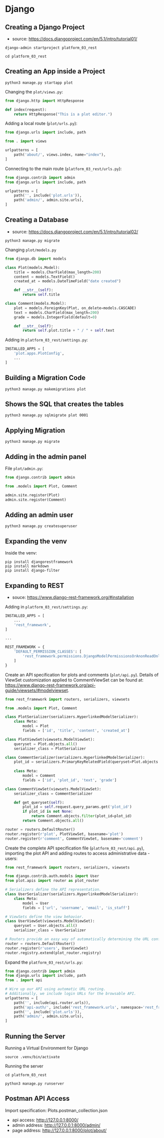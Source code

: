 # Django

## Creating a Django Project

* source: https://docs.djangoproject.com/en/5.1/intro/tutorial01/

~~~
django-admin startproject platform_03_rest

cd platform_03_rest
~~~

## Creating an App inside a Project

~~~
python3 manage.py startapp plot
~~~

Changing the `plot/views.py`:

~~~python
from django.http import HttpResponse

def index(request):
    return HttpResponse("This is a plot editor.")
~~~

Adding a local route (`plot/urls.py`):

~~~python
from django.urls import include, path

from . import views

urlpatterns = [
    path('about/', views.index, name="index"),
]
~~~

Connecting to the main route (`platform_03_rest/urls.py`):

~~~python
from django.contrib import admin
from django.urls import include, path

urlpatterns = [
    path('', include('plot.urls')),
    path('admin/', admin.site.urls),
]
~~~

## Creating a Database

* source: https://docs.djangoproject.com/en/5.1/intro/tutorial02/

~~~
python3 manage.py migrate
~~~

Changing `plot/models.py`

~~~python
from django.db import models

class Plot(models.Model):
    title = models.CharField(max_length=200)
    content = models.TextField()
    created_at = models.DateTimeField("date created")

    def __str__(self):
        return self.title

class Comment(models.Model):
    plot = models.ForeignKey(Plot, on_delete=models.CASCADE)
    text = models.CharField(max_length=200)
    grade = models.IntegerField(default=0)

    def __str__(self):
        return self.plot.title + " / " + self.text
~~~

Adding in `platform_03_rest/settings.py`:

~~~python
INSTALLED_APPS = [
    'plot.apps.PlotConfig',
    ...
]
~~~

## Building a Migration Code

~~~
python3 manage.py makemigrations plot
~~~

## Shows the SQL that creates the tables

~~~
python3 manage.py sqlmigrate plot 0001
~~~

## Applying Migration

~~~
python3 manage.py migrate
~~~

## Adding in the admin panel

File `plot/admin.py`:

~~~python
from django.contrib import admin

from .models import Plot, Comment

admin.site.register(Plot)
admin.site.register(Comment)
~~~

## Adding an admin user

~~~
python3 manage.py createsuperuser
~~~

## Expanding the venv

Inside the venv:

~~~
pip install djangorestframework
pip install markdown
pip install django-filter
~~~

## Expanding to REST

* souce: https://www.django-rest-framework.org/#installation

Adding in `platform_03_rest/settings.py`:

~~~python
INSTALLED_APPS = [
    ...
    'rest_framework',
]

...

REST_FRAMEWORK = {
    'DEFAULT_PERMISSION_CLASSES': [
        'rest_framework.permissions.DjangoModelPermissionsOrAnonReadOnly'
    ]
}
~~~

Create an API specification for plots and comments (`plot/api.py`). Details of ViewSet customization applied to CommentViewSet can be found at: https://www.django-rest-framework.org/api-guide/viewsets/#modelviewset.

~~~python
from rest_framework import routers, serializers, viewsets

from .models import Plot, Comment

class PlotSerializer(serializers.HyperlinkedModelSerializer):
    class Meta:
        model = Plot
        fields = ['id', 'title', 'content', 'created_at']

class PlotViewSet(viewsets.ModelViewSet):
    queryset = Plot.objects.all()
    serializer_class = PlotSerializer

class CommentSerializer(serializers.HyperlinkedModelSerializer):
    plot_id = serializers.PrimaryKeyRelatedField(queryset=Plot.objects.all())
    
    class Meta:
        model = Comment
        fields = ['id', 'plot_id', 'text', 'grade']

class CommentViewSet(viewsets.ModelViewSet):
    serializer_class = CommentSerializer

    def get_queryset(self):
        plot_id = self.request.query_params.get('plot_id')
        if plot_id is not None:
            return Comment.objects.filter(plot_id=plot_id)
        return Comment.objects.all()

router = routers.DefaultRouter()
router.register(r'plot', PlotViewSet, basename='plot')
router.register(r'comment', CommentViewSet, basename='comment')
~~~

Create the complete API specification file (`platform_03_rest/api.py`), importing the plot API and adding routes to access administrative data - users:

~~~python
from rest_framework import routers, serializers, viewsets

from django.contrib.auth.models import User
from plot.apis import router as plot_router

# Serializers define the API representation.
class UserSerializer(serializers.HyperlinkedModelSerializer):
    class Meta:
        model = User
        fields = ['url', 'username', 'email', 'is_staff']

# ViewSets define the view behavior.
class UserViewSet(viewsets.ModelViewSet):
    queryset = User.objects.all()
    serializer_class = UserSerializer

# Routers provide an easy way of automatically determining the URL conf.
router = routers.DefaultRouter()
router.register(r'users', UserViewSet)
router.registry.extend(plot_router.registry)
~~~

Expand the `platform_03_rest/urls.py`:

~~~python
from django.contrib import admin
from django.urls import include, path
from . import api

# Wire up our API using automatic URL routing.
# Additionally, we include login URLs for the browsable API.
urlpatterns = [
    path('', include(api.router.urls)),
    path('api-auth/', include('rest_framework.urls', namespace='rest_framework')),
    path('', include('plot.urls')),
    path('admin/', admin.site.urls),
]
~~~

## Running the Server

Running a Virtual Environment for Django

~~~
source .venv/bin/activate
~~~

Running the server

~~~
cd platform_03_rest

python3 manage.py runserver
~~~

## Postman API Access

Import specification: Plots.postman_collection.json

* api access: http://127.0.0.1:8000/
* admin address: http://127.0.0.1:8000/admin/
* page address: http://127.0.0.1:8000/plot/about/